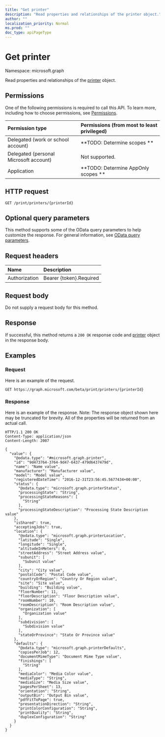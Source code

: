 ```yaml
---
title: "Get printer"
description: "Read properties and relationships of the printer object."
author: ""
localization_priority: Normal
ms.prod: ""
doc_type: apiPageType
---
```


# Get printer

Namespace: microsoft.graph

Read properties and relationships of the [printer](../resources/printer.md) object.

## Permissions
One of the following permissions is required to call this API. To learn more, including how to choose permissions, see [Permissions](/concepts/permissions-reference.md).

|Permission type|Permissions (from most to least privileged)|
|:---|:---|
|Delegated (work or school account)|**TODO: Determine scopes **|
|Delegated (personal Microsoft account)|Not supported.|
|Application|**TODO: Determine AppOnly scopes **|

## HTTP request
<!-- {
  "blockType": "ignored"
}
-->
``` http
GET /print/printers/{printerId}
```

## Optional query parameters
This method supports some of the OData query parameters to help customize the response. For general information, see [OData query parameters](/graph/query-parameters).

## Request headers
|Name|Description|
|:---|:---|
|Authorization|Bearer {token}.Required|

## Request body
Do not supply a request body for this method.

## Response
If successful, this method returns a `200 OK` response code and [printer](../resources/printer.md) object in the response body.

## Examples

### Request
Here is an example of the request.
<!-- {
  "blockType": "request",
  "name": "get_printer"
}
-->
``` http
GET https://graph.microsoft.com/beta/print/printers/{printerId}
```

### Response
Here is an example of the response. Note: The response object shown here may be truncated for brevity. All of the properties will be returned from an actual call.
<!-- {
  "blockType": "response",
  "truncated": true,
  "@odata.type": "microsoft.graph.printer"
}
-->
``` http
HTTP/1.1 200 OK
Content-Type: application/json
Content-Length: 2007

{
  "value": {
    "@odata.type": "#microsoft.graph.printer",
    "id": "9d473764-3764-9d47-6437-479d6437479d",
    "name": "Name value",
    "manufacturer": "Manufacturer value",
    "model": "Model value",
    "registeredDateTime": "2016-12-31T23:56:45.5677434+00:00",
    "status": {
      "@odata.type": "microsoft.graph.printerStatus",
      "processingState": "String",
      "processingStateReasons": [
        "String"
      ],
      "processingStateDescription": "Processing State Description value"
    },
    "isShared": true,
    "acceptingJobs": true,
    "location": {
      "@odata.type": "microsoft.graph.printerLocation",
      "latitude": "Single",
      "longitude": "Single",
      "altitudeInMeters": 0,
      "streetAddress": "Street Address value",
      "subunit": [
        "Subunit value"
      ],
      "city": "City value",
      "postalCode": "Postal Code value",
      "countryOrRegion": "Country Or Region value",
      "site": "Site value",
      "building": "Building value",
      "floorNumber": 11,
      "floorDescription": "Floor Description value",
      "roomNumber": 10,
      "roomDescription": "Room Description value",
      "organization": [
        "Organization value"
      ],
      "subdivision": [
        "Subdivision value"
      ],
      "stateOrProvince": "State Or Province value"
    },
    "defaults": {
      "@odata.type": "microsoft.graph.printerDefaults",
      "copiesPerJob": 12,
      "documentMimeType": "Document Mime Type value",
      "finishings": [
        "String"
      ],
      "mediaColor": "Media Color value",
      "mediaType": "String",
      "mediaSize": "Media Size value",
      "pagesPerSheet": 13,
      "orientation": "String",
      "outputBin": "Output Bin value",
      "pdfFitToPage": true,
      "presentationDirection": "String",
      "printColorConfiguration": "String",
      "printQuality": "String",
      "duplexConfiguration": "String"
    }
  }
}
```

